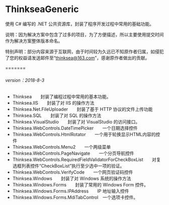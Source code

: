 # ThinkseaGeneric
使用 C# 编写的 .NET 公共资源库，封装了程序开发过程中常用的基础功能。

说明：因为解决方案中包含了过多的项目，为了方便描述，所以主要使用提交时间作为解决方案整体版本命名。

特别声明：部分内容来源于互联网，由于时间较为久远已不知原作者归属，如侵犯了您的权益请发送邮件至“thinksea@163.com”，感谢原作者做出的贡献。

=======
###### version：2018-8-3

* Thinksea　　封装了编程过程中常用的基本功能。
* Thinksea.IIS　　封装了对 IIS 的操作方法
* Thinksea.Net.FileUploader　　封装了基于 HTTP 协议的文件上传功能
* Thinksea.SQL　　封装了对 SQL 的操作方法
* Thinksea.VisualStudio　　封装了对 VisualStudio 的访问接口。
* Thinksea.WebControls.DateTimePicker　　一个日期选择控件
* Thinksea.WebControls.HtmlRotator　　一个用于轮换显示HTML内容的控件
* Thinksea.WebControls.Menu2　　一个两级菜单
* Thinksea.WebControls.PageNavigate　　一个分页导航控件
* Thinksea.WebControls.RequiredFieldValidatorForCheckBoxList　　对复选框列表控件“CheckBoxList”执行至少选中一项的验证。
* Thinksea.WebControls.VerifyCode　　一个网页验证码控件
* Thinksea.Windows　　封装了对 Windows 系统的操作方法
* Thinksea.Windows.Forms　　封装了常用的 Windows Form 控件。
* Thinksea.Windows.Forms.IPAddress　　IP 地址输入控件
* Thinksea.Windows.Forms.MdiTabControl　一个选项卡控件。

